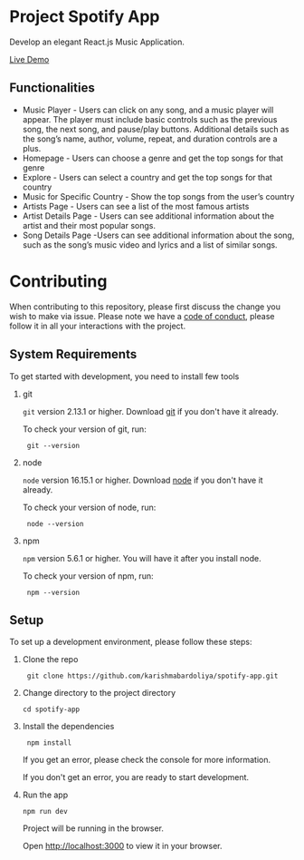 # Project Spotify App

Develop an elegant React.js Music Application. 

[Live Demo](https://js-spotify-app.netlify.app/)

## Functionalities
   * Music Player - Users can click on any song, and a music player will appear. The player must include basic controls such as the previous song, the next song, and pause/play buttons. Additional details such as the song’s name, author, volume, repeat, and duration controls are a plus.
   * Homepage - Users can choose a genre and get the top songs for that genre
   * Explore - Users can select a country and get the top songs for that country
   * Music for Specific Country - Show the top songs from the user’s country
   * Artists Page - Users can see a list of the most famous artists
   * Artist Details Page - Users can see additional information about the artist and their most popular songs.
   * Song Details Page -Users can see additional information about the song, such as the song’s music video and lyrics and a list of similar songs.

# Contributing

When contributing to this repository, please first discuss the change you wish to make via issue.
Please note we have a [code of conduct](CODE_OF_CONDUCT.md), please follow it in all your interactions with the project.


## System Requirements

To get started with development, you need to install few tools

1. git 
   
   `git` version 2.13.1 or higher. Download [git](https://git-scm.com/downloads) if you don't have it already.

   To check your version of git, run:

   ```shell
    git --version
   ```

2. node 
   
   `node` version 16.15.1 or higher. Download [node](https://nodejs.org/en/download/) if you don't have it already.

   To check your version of node, run:

   ```shell
    node --version
   ```

3. npm
  
   `npm` version 5.6.1 or higher. You will have it after you install node.

   To check your version of npm, run:

   ```shell
    npm --version
   ```

## Setup

To set up a development environment, please follow these steps:

1. Clone the repo

   ```shell
    git clone https://github.com/karishmabardoliya/spotify-app.git
   ```

2. Change directory to the project directory

    ```shell
    cd spotify-app
    ```

3. Install the dependencies
   
    ```shell
     npm install
    ```

    If you get an error, please check the console for more information.

    If you don't get an error, you are ready to start development.

4. Run the app
   
    ```shell
    npm run dev
    ```

    Project will be running in the browser.

    Open [http://localhost:3000](http://localhost:3000) to view it in your browser.
